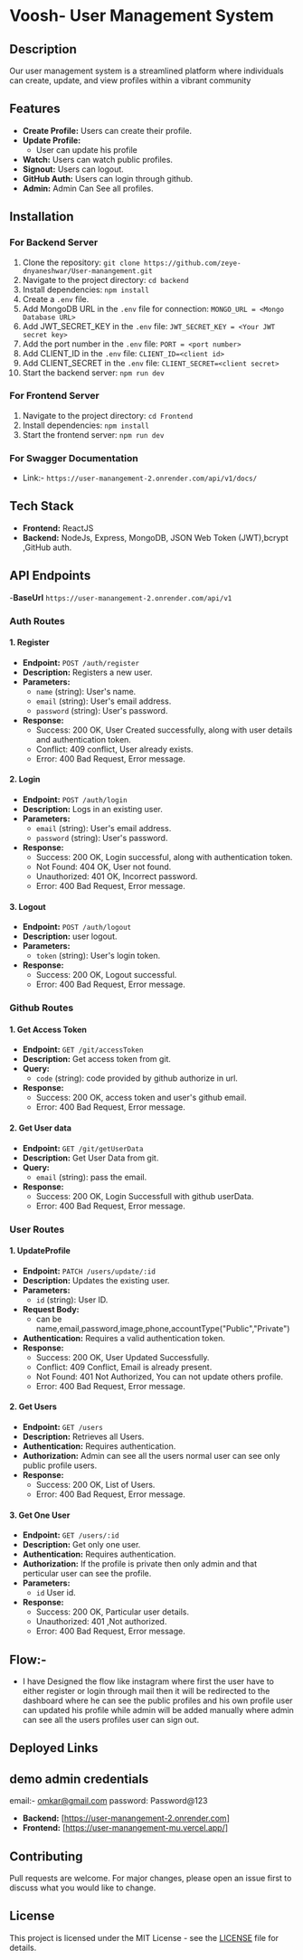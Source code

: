 # Voosh- User Management System

## Description
Our user management system is a streamlined platform where individuals can create, update, and view profiles within a vibrant community 

## Features
- **Create Profile:** Users can create their profile.
- **Update Profile:**
  - User can update his profile
- **Watch:** Users can watch public profiles.
- **Signout:** Users can logout.
- **GitHub Auth:** Users can login through github.
- **Admin:** Admin Can See all profiles.

## Installation

### For Backend Server
1. Clone the repository: `git clone https://github.com/zeye-dnyaneshwar/User-manangement.git`
2. Navigate to the project directory: `cd backend`
3. Install dependencies: `npm install`
4. Create a `.env` file.
5. Add MongoDB URL in the `.env` file for connection: `MONGO_URL = <Mongo Database URL>`
6. Add JWT_SECRET_KEY in the `.env` file: `JWT_SECRET_KEY = <Your JWT secret key>`
7. Add the port number in the `.env` file: `PORT = <port number>`
8. Add CLIENT_ID in the `.env` file: `CLIENT_ID=<client id>`
9. Add CLIENT_SECRET in the `.env` file: `CLIENT_SECRET=<client secret>`
10. Start the backend server: `npm run dev`

### For Frontend Server
1. Navigate to the project directory: `cd Frontend`
2. Install dependencies: `npm install`
3. Start the frontend server: `npm run dev`

### For Swagger Documentation
- Link:- `https://user-manangement-2.onrender.com/api/v1/docs/`

## Tech Stack
- **Frontend:** ReactJS 
- **Backend:** NodeJs, Express, MongoDB, JSON Web Token (JWT),bcrypt ,GitHub auth.


## API Endpoints

-**BaseUrl** `https://user-manangement-2.onrender.com/api/v1`

### Auth Routes

#### 1. Register

- **Endpoint:** `POST /auth/register`
- **Description:** Registers a new user.
- **Parameters:**
  - `name` (string): User's name.
  - `email` (string): User's email address.
  - `password` (string): User's password.
- **Response:**
  - Success: 200 OK, User Created successfully, along with user details and authentication token.
  - Conflict: 409 conflict, User already exists.
  - Error: 400 Bad Request, Error message.

#### 2. Login
- **Endpoint:** `POST /auth/login`
- **Description:** Logs in an existing user.
- **Parameters:**
  - `email` (string): User's email address.
  - `password` (string): User's password.
- **Response:**
  - Success: 200 OK, Login successful, along with authentication token.
  - Not Found: 404 OK, User not found.
  - Unauthorized: 401 OK, Incorrect password.
  - Error: 400 Bad Request, Error message.

#### 3. Logout
- **Endpoint:** `POST /auth/logout`
- **Description:** user logout.
- **Parameters:**
  - `token` (string): User's login token.
- **Response:**
  - Success: 200 OK, Logout successful.
  - Error: 400 Bad Request, Error message.

### Github Routes

#### 1. Get Access Token
- **Endpoint:** `GET /git/accessToken`
- **Description:** Get access token from git.
- **Query:**
  - `code` (string): code provided by github authorize in url.
- **Response:**
  - Success: 200 OK, access token and user's github email.
  - Error: 400 Bad Request, Error message.

#### 2. Get User data 
- **Endpoint:** `GET /git/getUserData`
- **Description:** Get User Data from git.
- **Query:**
  - `email` (string): pass the email.
- **Response:**
  - Success: 200 OK, Login Successfull with  github userData.
  - Error: 400 Bad Request, Error message.

### User Routes

#### 1. UpdateProfile
- **Endpoint:** `PATCH /users/update/:id`
- **Description:** Updates the existing user.
- **Parameters:**
  - `id` (string): User ID.
- **Request Body:**
  - can be name,email,password,image,phone,accountType("Public","Private")
- **Authentication:** Requires a valid authentication token.
- **Response:**
  - Success: 200 OK, User Updated Successfully.
  - Conflict: 409 Conflict, Email is already present.
  - Not Found: 401 Not Authorized, You can not update others profile.
  - Error: 400 Bad Request, Error message.

#### 2. Get Users
- **Endpoint:** `GET /users`
- **Description:** Retrieves all Users.
- **Authentication:** Requires authentication.
- **Authorization:** Admin can see all the users normal user can see only public profile users.
- **Response:**
  - Success: 200 OK, List of Users.
  - Error: 400 Bad Request, Error message.

#### 3. Get One User
- **Endpoint:** `GET /users/:id`
- **Description:** Get only one user.
- **Authentication:** Requires authentication.
- **Authorization:** If the profile is private then only admin and that perticular user can see the profile.
- **Parameters:**
  - `id` User id.
- **Response:**
  - Success: 200 OK, Particular user details.
  - Unauthorized: 401 ,Not authorized.
  - Error: 400 Bad Request, Error message.

## Flow:- 
  - I have Designed the flow like instagram where first the user have to either register  or login through mail then it will be redirected to the dashboard where he can see the  public profiles and his own profile user can updated his profile while admin will be added manually where admin can see all the users profiles user can sign out.

## Deployed Links

## demo admin credentials
email:- omkar@gmail.com
password: Password@123

- **Backend:** [https://user-manangement-2.onrender.com]
- **Frontend:** [https://user-manangement-mu.vercel.app/]

## Contributing
Pull requests are welcome. For major changes, please open an issue first to discuss what you would like to change.

## License
This project is licensed under the MIT License - see the [LICENSE](LICENSE) file for details.